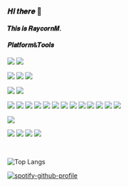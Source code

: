 ### 𝑯𝒊 𝒕𝒉𝒆𝒓𝒆 👋
#### 𝑻𝒉𝒊𝒔 𝒊𝒔 𝑹𝒂𝒚𝒄𝒐𝒓𝒏𝑴.

<!--
**RaycornM/RaycornM** is a ✨ _special_ ✨ repository because its `README.md` (this file) appears on your GitHub profile.

Here are some ideas to get you started:

- 🔭 I’m currently working on ...
- 🌱 I’m currently learning ...
- 👯 I’m looking to collaborate on ...
- 🤔 I’m looking for help with ...
- 💬 Ask me about ...
- 📫 How to reach me: ...
- 😄 Pronouns: ...
- ⚡ Fun fact: ...
-->

#### 𝑷𝒍𝒂𝒕𝒇𝒐𝒓𝒎&𝑻𝒐𝒐𝒍𝒔

[![](https://img.shields.io/badge/Windows-11-2376bc?style=flat-square&logo=windows&logoColor=ffffff)](https://www.microsoft.com/en-us/windows/windows-11)
[![](https://img.shields.io/badge/Ubuntu-16.04-E95420?style=flat-square&logo=ubuntu&logoColor=ffffff)](https://ubuntu.com/)

[![](https://img.shields.io/badge/Browser-Chrome-FF7139?style=flat-square&logo=Google-Chrome&logoColor=ffffff)](https://www.google.com/intl/zh-CN/chrome/)
[![](https://img.shields.io/badge/IDE-Visual%20Studio%20Code-007ACC?style=flat-square&logo=Visual-Studio-Code&logoColor=ffffff)](https://code.visualstudio.com/)
[![](https://img.shields.io/badge/IDE-IntelliJIDEA-000000?style=flat-square&logo=JetBrains&logoColor=ffffff)](https://www.jetbrains.com/idea/)

[![](https://img.shields.io/badge/iPad-000?style=flat-square&logo=apple&logoColor=ffffff)](https://www.apple.com/ipad/)
[![](https://img.shields.io/badge/Nintendo%20Switch-E95420?style=flat-square&logo=Nintendo-Switch&logoColor=ffffff)](https://www.nintendo.com/switch/)

[![](https://img.shields.io/badge/-React-61dafb?style=flat-square&logo=react&logoColor=ffffff)](https://reactjs.org/)
[![](https://img.shields.io/badge/-Webpack-8dd6f9?style=flat-square&logo=webpack&logoColor=white)](https://webpack.js.org/)
[![](https://img.shields.io/badge/-Docker-2496ED?style=flat-square&logo=docker&logoColor=ffffff)](https://www.docker.com/)
[![](https://img.shields.io/badge/Typescript-007ACC?style=flat-square&logo=TypeScript&logoColor=ffffff)](https://www.typescriptlang.org/)
[![](https://img.shields.io/badge/-CSS3-1572B6?style=flat-square&logo=css3&logoColor=white)](https://www.w3.org/Style/CSS/)
[![](https://img.shields.io/badge/-Python3-3776AB?style=flat-square&logo=python&logoColor=ffffff)](https://www.python.org/)
[![](https://img.shields.io/badge/-NPM-cb3837?style=flat-square&logo=npm&logoColor=white)](https://npmjs.com/)
[![](https://img.shields.io/badge/-HTML5-E34F26?style=flat-square&logo=html5&logoColor=white)](https://html.spec.whatwg.org/)
[![](https://img.shields.io/badge/-Git-f05032?style=flat-square&logo=git&logoColor=white)](https://git-scm.com/)
[![](https://img.shields.io/badge/-Linux-fcc624?style=flat-square&logo=linux&logoColor=white)](https://www.linuxfoundation.org/)
[![](https://img.shields.io/badge/-JavaScript-f7e018?style=flat-square&logo=javascript&logoColor=white)](https://www.ecma-international.org/)
[![](https://img.shields.io/badge/-Node.js-43853d?style=flat-square&logo=node.js&logoColor=ffffff)](https://nodejs.org/)
[![](https://img.shields.io/badge/-Nginx-269539?style=flat-square&logo=nginx&logoColor=ffffff)](https://nginx.org/)

![](https://img.shields.io/badge/🌽%20𝑹𝒂𝒚𝒄𝒐𝒓𝒏𝑴%20🌽-FFF?style=flat-square)

![](https://img.shields.io/badge/Creating%20with-FFF?style=flat-square)
[![](https://img.shields.io/badge/Blender-F5792A?style=flat-square&logo=blender&logoColor=ffffff)](https://www.blender.org/)
![](https://img.shields.io/badge/Adobe%20Photoshop-31A8FF?style=flat-square&logo=Adobe-Photoshop&logoColor=ffffff)
![](https://img.shields.io/badge/Adobe%20Premiere%20Pro-8A2BE2?style=flat-square&logo=Adobe-Premiere-Pro&logoColor=ffffff)


<br/>

![Top Langs](https://github-readme-stats.vercel.app/api/top-langs/?username=raycornm&layout=compact)

<!--🎵SPOTIFY / 🌐WEBSITE: https://github.com/kittinan/spotify-github-profile -->
[![spotify-github-profile](https://spotify-github-profile.vercel.app/api/view?uid=31ysamyy3wpsp4k4okd55mcj3glm&cover_image=true&theme=default&show_offline=false&background_color=121212&interchange=true&bar_color=1fced1&bar_color_cover=false)](https://spotify-github-profile.vercel.app/api/view?uid=31ysamyy3wpsp4k4okd55mcj3glm&redirect=true)
  
  
